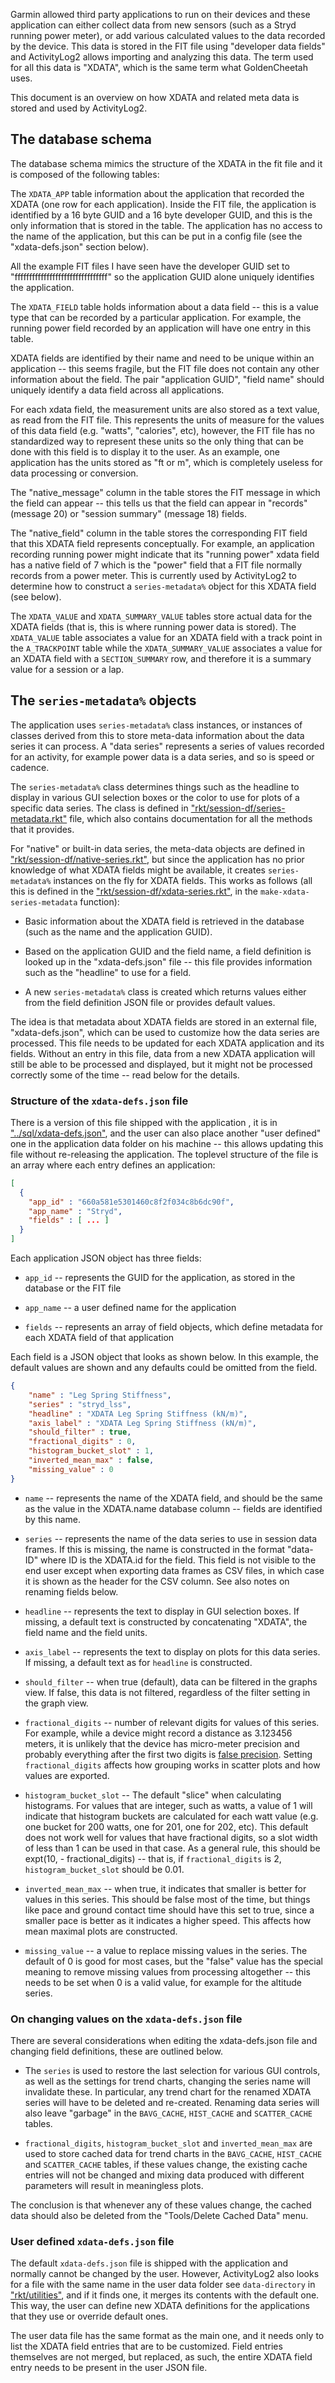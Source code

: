 Garmin allowed third party applications to run on their devices and these
application can either collect data from new sensors (such as a Stryd running
power meter), or add various calculated values to the data recorded by the
device.  This data is stored in the FIT file using "developer data fields" and
ActivityLog2 allows importing and analyzing this data.  The term used for all
this data is "XDATA", which is the same term what GoldenCheetah uses.

This document is an overview on how XDATA and related meta data is stored and
used by ActivityLog2.

## The database schema

The database schema mimics the structure of the XDATA in the fit file and it
is composed of the following tables:

The `XDATA_APP` table information about the application that recorded the
XDATA (one row for each application).  Inside the FIT file, the application is
identified by a 16 byte GUID and a 16 byte developer GUID, and this is the
only information that is stored in the table.  The application has no access
to the name of the application, but this can be put in a config file (see the
"xdata-defs.json" section below).

All the example FIT files I have seen have the developer GUID set to
"ffffffffffffffffffffffffffffffff" so the application GUID alone uniquely
identifies the application.

The `XDATA_FIELD` table holds information about a data field -- this is a
value type that can be recorded by a particular application. For example, the
running power field recorded by an application will have one entry in this
table.

XDATA fields are identified by their name and need to be unique within an
application -- this seems fragile, but the FIT file does not contain any other
information about the field.  The pair "application GUID", "field name" should
uniquely identify a data field across all applications.

For each xdata field, the measurement units are also stored as a text value,
as read from the FIT file.  This represents the units of measure for the
values of this data field (e.g. "watts", "calories", etc), however, the FIT
file has no standardized way to represent these units so the only thing that
can be done with this field is to display it to the user.  As an example, one
application has the units stored as "ft or m", which is completely useless for
data processing or conversion.

The "native_message" column in the table stores the FIT message in which the
field can appear -- this tells us that the field can appear in "records"
(message 20) or "session summary" (message 18) fields.

The "native_field" column in the table stores the corresponding FIT field that
this XDATA field represents conceptually.  For example, an application
recording running power might indicate that its "running power" xdata field
has a native field of 7 which is the "power" field that a FIT file normally
records from a power meter.  This is currently used by ActivityLog2 to
determine how to construct a `series-metadata%` object for this XDATA field
(see below).

The `XDATA_VALUE` and `XDATA_SUMMARY_VALUE` tables store actual data for the
XDATA fields (that is, this is where running power data is stored).  The
`XDATA_VALUE` table associates a value for an XDATA field with a track point
in the `A_TRACKPOINT` table while the `XDATA_SUMMARY_VALUE` associates a value
for an XDATA field with a `SECTION_SUMMARY` row, and therefore it is a summary
value for a session or a lap.

## The `series-metadata%` objects

The application uses `series-metadata%` class instances, or instances of
classes derived from this to store meta-data information about the data series
it can process.  A "data series" represents a series of values recorded for an
activity, for example power data is a data series, and so is speed or cadence.

The `series-metadata%` class determines things such as the headline to display
in various GUI selection boxes or the color to use for plots of a specific
data series.  The class is defined in
["rkt/session-df/series-metadata.rkt"](../rkt/session-df/series-metadata.rkt)
file, which also contains documentation for all the methods that it provides.

For "native" or built-in data series, the meta-data objects are defined in
["rkt/session-df/native-series.rkt"](../rkt/session-df/native-series.rkt), but
since the application has no prior knowledge of what XDATA fields might be
available, it creates `series-metadata%` instances on the fly for XDATA
fields.  This works as follows (all this is defined in the
["rkt/session-df/xdata-series.rkt"](../rkt/session-df/xdata-series.rkt), in
the `make-xdata-series-metadata` function):

* Basic information about the XDATA field is retrieved in the database (such
  as the name and the application GUID).

* Based on the application GUID and the field name, a field definition is
  looked up in the "xdata-defs.json" file -- this file provides information
  such as the "headline" to use for a field.

* A new `series-metadata%` class is created which returns values either from
  the field definition JSON file or provides default values.

The idea is that metadata about XDATA fields are stored in an external file,
"xdata-defs.json", which can be used to customize how the data series are
processed.  This file needs to be updated for each XDATA application and its
fields.  Without an entry in this file, data from a new XDATA application will
still be able to be processed and displayed, but it might not be processed
correctly some of the time -- read below for the details.

### Structure of the `xdata-defs.json` file

There is a version of this file shipped with the application , it is in
["../sql/xdata-defs.json"](../sql/xdata-defs.json), and the user can also
place another "user defined" one in the application data folder on his machine
-- this allows updating this file without re-releasing the application.  The
toplevel structure of the file is an array where each entry defines an
application:

```json
[
  {
    "app_id" : "660a581e5301460c8f2f034c8b6dc90f",
    "app_name" : "Stryd",
    "fields" : [ ... ]
  }
]
```

Each application JSON object has three fields:

* `app_id` -- represents the GUID for the application, as stored in the
  database or the FIT file

* `app_name` -- a user defined name for the application

* `fields` -- represents an array of field objects, which define metadata for
  each XDATA field of that application

Each field is a JSON object that looks as shown below. In this example, the
default values are shown and any defaults could be omitted from the field.

```json
{
    "name" : "Leg Spring Stiffness",
    "series" : "stryd_lss",
    "headline" : "XDATA Leg Spring Stiffness (kN/m)",
    "axis_label" : "XDATA Leg Spring Stiffness (kN/m)",
    "should_filter" : true,
    "fractional_digits" : 0,
    "histogram_bucket_slot" : 1,
    "inverted_mean_max" : false,
    "missing_value" : 0
}
```

* `name` -- represents the name of the XDATA field, and should be the same as
  the value in the XDATA.name database column -- fields are identified by this
  name.

* `series` -- represents the name of the data series to use in session data
  frames.  If this is missing, the name is constructed in the format "data-ID"
  where ID is the XDATA.id for the field.  This field is not visible to the
  end user except when exporting data frames as CSV files, in which case it is
  shown as the header for the CSV column.  See also notes on renaming fields
  below.

* `headline` -- represents the text to display in GUI selection boxes.  If
  missing, a default text is constructed by concatenating "XDATA", the field
  name and the field units.

* `axis_label` -- represents the text to display on plots for this data
  series.  If missing, a default text as for `headline` is constructed.

* `should_filter` -- when true (default), data can be filtered in the graphs
  view.  If false, this data is not filtered, regardless of the filter setting
  in the graph view.

* `fractional_digits` -- number of relevant digits for values of this series.
  For example, while a device might record a distance as 3.123456 meters, it
  is unlikely that the device has micro-meter precision and probably
  everything after the first two digits is [false
  precision](https://en.wikipedia.org/wiki/False_precision).  Setting
  `fractional_digits` affects how grouping works in scatter plots and how
  values are exported.

* `histogram_bucket_slot` -- The default "slice" when calculating histograms.
  For values that are integer, such as watts, a value of 1 will indicate that
  histogram buckets are calculated for each watt value (e.g. one bucket for
  200 watts, one for 201, one for 202, etc).  This default does not work well
  for values that have fractional digits, so a slot width of less than 1 can
  be used in that case.  As a general rule, this should be expt(10, -
  fractional_digits) -- that is, if `fractional_digits` is 2,
  `histogram_bucket_slot` should be 0.01.

* `inverted_mean_max` -- when true, it indicates that smaller is better for
  values in this series.  This should be false most of the time, but things
  like pace and ground contact time should have this set to true, since a
  smaller pace is better as it indicates a higher speed.  This affects how
  mean maximal plots are constructed.

* `missing_value` -- a value to replace missing values in the series.  The
  default of 0 is good for most cases, but the "false" value has the special
  meaning to remove missing values from processing altogether -- this needs to
  be set when 0 is a valid value, for example for the altitude series.

### On changing values on the `xdata-defs.json` file

There are several considerations when editing the xdata-defs.json file and
changing field definitions, these are outlined below.

* The `series` is used to restore the last selection for various GUI controls,
  as well as the settings for trend charts, changing the series name will
  invalidate these.  In particular, any trend chart for the renamed XDATA
  series will have to be deleted and re-created.  Renaming data series will
  also leave "garbage" in the `BAVG_CACHE`, `HIST_CACHE` and `SCATTER_CACHE`
  tables.

* `fractional_digits`, `histogram_bucket_slot` and `inverted_mean_max` are
  used to store cached data for trend charts in the `BAVG_CACHE`, `HIST_CACHE`
  and `SCATTER_CACHE` tables, if these values change, the existing cache
  entries will not be changed and mixing data produced with different
  parameters will result in meaningless plots.

The conclusion is that whenever any of these values change, the cached data
should also be deleted from the "Tools/Delete Cached Data" menu.

### User defined `xdata-defs.json` file

The default `xdata-defs.json` file is shipped with the application and
normally cannot be changed by the user.  However, ActivityLog2 also looks for
a file with the same name in the user data folder see `data-directory` in
["rkt/utilities"](../rkt/utilitites.rkt), and if it finds one, it merges its
contents with the default one.  This way, the user can define new XDATA
definitions for the applications that they use or override default ones.

The user data file has the same format as the main one, and it needs only to
list the XDATA field entries that are to be customized. Field entries
themselves are not merged, but replaced, as such, the entire XDATA field entry
needs to be present in the user JSON file.
